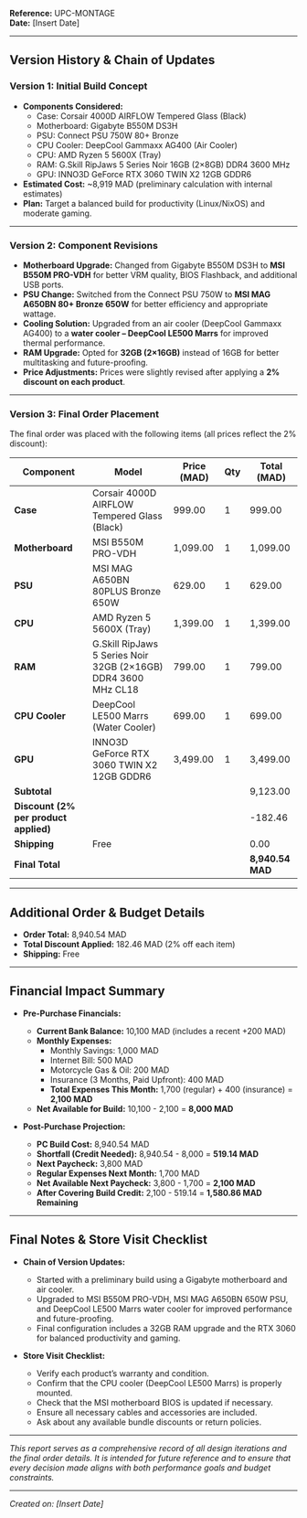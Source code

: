 **Reference:** UPC-MONTAGE  
**Date:** [Insert Date]

---

## Version History & Chain of Updates

### Version 1: Initial Build Concept
- **Components Considered:**  
  - Case: Corsair 4000D AIRFLOW Tempered Glass (Black)  
  - Motherboard: Gigabyte B550M DS3H  
  - PSU: Connect PSU 750W 80+ Bronze  
  - CPU Cooler: DeepCool Gammaxx AG400 (Air Cooler)  
  - CPU: AMD Ryzen 5 5600X (Tray)  
  - RAM: G.Skill RipJaws 5 Series Noir 16GB (2×8GB) DDR4 3600 MHz  
  - GPU: INNO3D GeForce RTX 3060 TWIN X2 12GB GDDR6  
- **Estimated Cost:** ~8,919 MAD (preliminary calculation with internal estimates)
- **Plan:** Target a balanced build for productivity (Linux/NixOS) and moderate gaming.

---

### Version 2: Component Revisions
- **Motherboard Upgrade:** Changed from Gigabyte B550M DS3H to **MSI B550M PRO-VDH** for better VRM quality, BIOS Flashback, and additional USB ports.
- **PSU Change:** Switched from the Connect PSU 750W to **MSI MAG A650BN 80+ Bronze 650W** for better efficiency and appropriate wattage.
- **Cooling Solution:** Upgraded from an air cooler (DeepCool Gammaxx AG400) to a **water cooler – DeepCool LE500 Marrs** for improved thermal performance.
- **RAM Upgrade:** Opted for **32GB (2×16GB)** instead of 16GB for better multitasking and future-proofing.
- **Price Adjustments:** Prices were slightly revised after applying a **2% discount on each product**.

---

### Version 3: Final Order Placement
The final order was placed with the following items (all prices reflect the 2% discount):

| Component                                             | Model                                                      | Price (MAD) | Qty | Total (MAD) |
|-------------------------------------------------------|------------------------------------------------------------|-------------|-----|-------------|
| **Case**                                              | Corsair 4000D AIRFLOW Tempered Glass (Black)               | 999.00      | 1   | 999.00      |
| **Motherboard**                                       | MSI B550M PRO-VDH                                          | 1,099.00    | 1   | 1,099.00    |
| **PSU**                                               | MSI MAG A650BN 80PLUS Bronze 650W                          | 629.00      | 1   | 629.00      |
| **CPU**                                               | AMD Ryzen 5 5600X (Tray)                                   | 1,399.00    | 1   | 1,399.00    |
| **RAM**                                               | G.Skill RipJaws 5 Series Noir 32GB (2×16GB) DDR4 3600 MHz CL18 | 799.00      | 1   | 799.00      |
| **CPU Cooler**                                        | DeepCool LE500 Marrs (Water Cooler)                        | 699.00      | 1   | 699.00      |
| **GPU**                                               | INNO3D GeForce RTX 3060 TWIN X2 12GB GDDR6                   | 3,499.00    | 1   | 3,499.00    |
| **Subtotal**                                          |                                                            |             |     | 9,123.00    |
| **Discount (2% per product applied)**                 |                                                            |             |     | -182.46     |
| **Shipping**                                          | Free                                                       |             |     | 0.00        |
| **Final Total**                                       |                                                            |             |     | **8,940.54 MAD** |

---

## Additional Order & Budget Details

- **Order Total:** 8,940.54 MAD  
- **Total Discount Applied:** 182.46 MAD (2% off each item)  
- **Shipping:** Free  

---

## Financial Impact Summary

- **Pre-Purchase Financials:**
  - **Current Bank Balance:** 10,100 MAD (includes a recent +200 MAD)
  - **Monthly Expenses:**  
    - Monthly Savings: 1,000 MAD  
    - Internet Bill: 500 MAD  
    - Motorcycle Gas & Oil: 200 MAD  
    - Insurance (3 Months, Paid Upfront): 400 MAD  
    - **Total Expenses This Month:** 1,700 (regular) + 400 (insurance) = **2,100 MAD**
  - **Net Available for Build:** 10,100 - 2,100 = **8,000 MAD**

- **Post-Purchase Projection:**
  - **PC Build Cost:** 8,940.54 MAD  
  - **Shortfall (Credit Needed):** 8,940.54 - 8,000 = **519.14 MAD**
  - **Next Paycheck:** 3,800 MAD  
  - **Regular Expenses Next Month:** 1,700 MAD  
  - **Net Available Next Paycheck:** 3,800 - 1,700 = **2,100 MAD**  
  - **After Covering Build Credit:** 2,100 - 519.14 = **1,580.86 MAD Remaining**

---

## Final Notes & Store Visit Checklist

- **Chain of Version Updates:**  
  - Started with a preliminary build using a Gigabyte motherboard and air cooler.  
  - Upgraded to MSI B550M PRO-VDH, MSI MAG A650BN 650W PSU, and DeepCool LE500 Marrs water cooler for improved performance and future-proofing.
  - Final configuration includes a 32GB RAM upgrade and the RTX 3060 for balanced productivity and gaming.
  
- **Store Visit Checklist:**  
  - Verify each product’s warranty and condition.  
  - Confirm that the CPU cooler (DeepCool LE500 Marrs) is properly mounted.  
  - Check that the MSI motherboard BIOS is updated if necessary.  
  - Ensure all necessary cables and accessories are included.
  - Ask about any available bundle discounts or return policies.

---

*This report serves as a comprehensive record of all design iterations and the final order details. It is intended for future reference and to ensure that every decision made aligns with both performance goals and budget constraints.*

---

*Created on: [Insert Date]*